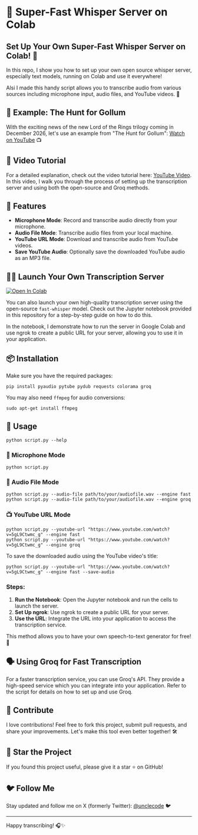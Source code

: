 # 🎤 Super-Fast Whisper Server on Colab

## Set Up Your Own Super-Fast Whisper Server on Colab! 🚀

In this repo, I show you how to set up your own open source whisper server, especially text models, running on Colab and use it everywhere!

Alsi I made this handy script allows you to transcribe audio from various sources including microphone input, audio files, and YouTube videos. 🌟

## 🎥 Example: The Hunt for Gollum

With the exciting news of the new Lord of the Rings trilogy coming in December 2026, let's use an example from "The Hunt for Gollum": [Watch on YouTube](https://www.youtube.com/watch?v=5gL9Ctwmc_g) 📺

## 🎥 Video Tutorial

For a detailed explanation, check out the video tutorial here: [YouTube Video](https://youtu.be/SrgJN7jOxoY). In this video, I walk you through the process of setting up the transcription server and using both the open-source and Groq methods.

## 🚀 Features

- **Microphone Mode**: Record and transcribe audio directly from your microphone.
- **Audio File Mode**: Transcribe audio files from your local machine.
- **YouTube URL Mode**: Download and transcribe audio from YouTube videos.
- **Save YouTube Audio**: Optionally save the downloaded YouTube audio as an MP3 file.

## 🧑‍💻 Launch Your Own Transcription Server

[![Open In Colab](https://colab.research.google.com/assets/colab-badge.svg)](https://colab.research.google.com/drive/1qYmdj6jYVcffO8IwGFSLjslg16YFQsYG#scrollTo=D7hEAnb2fqwN)

You can also launch your own high-quality transcription server using the open-source `fast-whisper` model. Check out the Jupyter notebook provided in this repository for a step-by-step guide on how to do this.

In the notebook, I demonstrate how to run the server in Google Colab and use ngrok to create a public URL for your server, allowing you to use it in your application.

## 📦 Installation

Make sure you have the required packages:

```
pip install pyaudio pytube pydub requests colorama groq
```

You may also need `ffmpeg` for audio conversions:

```
sudo apt-get install ffmpeg
```

## 🔧 Usage

```
python script.py --help
```

### 🎤 Microphone Mode

```
python script.py
```

### 📁 Audio File Mode

```
python script.py --audio-file path/to/your/audiofile.wav --engine fast 
python script.py --audio-file path/to/your/audiofile.wav --engine groq 
```

### 📺 YouTube URL Mode

```
python script.py --youtube-url "https://www.youtube.com/watch?v=5gL9Ctwmc_g" --engine fast
python script.py --youtube-url "https://www.youtube.com/watch?v=5gL9Ctwmc_g" --engine groq
```

To save the downloaded audio using the YouTube video's title:

```
python script.py --youtube-url "https://www.youtube.com/watch?v=5gL9Ctwmc_g" --engine fast --save-audio 
```

### Steps:
1. **Run the Notebook**: Open the Jupyter notebook and run the cells to launch the server.
2. **Set Up ngrok**: Use ngrok to create a public URL for your server.
3. **Use the URL**: Integrate the URL into your application to access the transcription service.

This method allows you to have your own speech-to-text generator for free! 🎉

## 🗣️ Using Groq for Fast Transcription

For a faster transcription service, you can use Groq's API. They provide a high-speed service which you can integrate into your application. Refer to the script for details on how to set up and use Groq.

## 📣 Contribute

I love contributions! Feel free to fork this project, submit pull requests, and share your improvements. Let's make this tool even better together! 🛠️

## 🌟 Star the Project

If you found this project useful, please give it a star ⭐ on GitHub!

## 🐦 Follow Me

Stay updated and follow me on X (formerly Twitter): [@unclecode](https://x.com/unclecode) 🐦

---

Happy transcribing! 🎧✨
